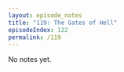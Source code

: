 ```yaml
---
layout: episode_notes
title: "119: The Gates of Hell"
episodeIndex: 122
permalink: /119
---
```

No notes yet.
